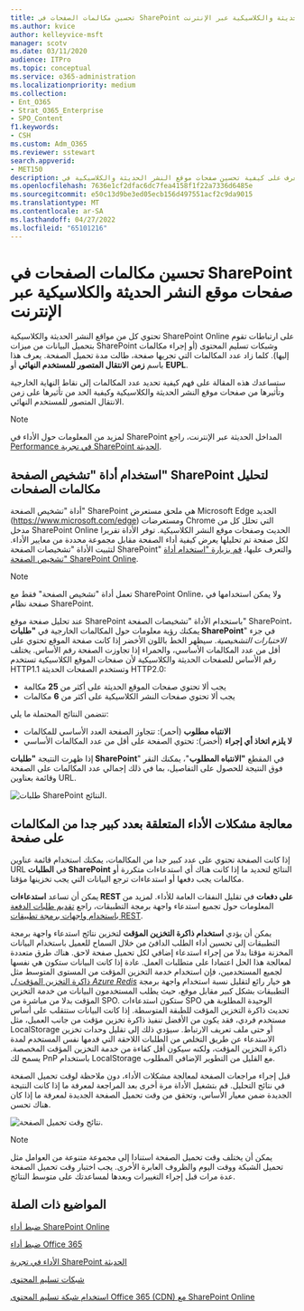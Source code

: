```yaml
---
title: تحسين مكالمات الصفحات في SharePoint صفحات موقع النشر الحديثة والكلاسيكية عبر الإنترنت
ms.author: kvice
author: kelleyvice-msft
manager: scotv
ms.date: 03/11/2020
audience: ITPro
ms.topic: conceptual
ms.service: o365-administration
ms.localizationpriority: medium
ms.collection:
- Ent_O365
- Strat_O365_Enterprise
- SPO_Content
f1.keywords:
- CSH
ms.custom: Adm_O365
ms.reviewer: sstewart
search.appverid:
- MET150
description: تعرف على كيفية تحسين صفحات موقع النشر الحديثة والكلاسيكية في SharePoint Online عن طريق تحديد عدد المكالمات إلى نقاط نهاية خدمة SharePoint Online.
ms.openlocfilehash: 7636e1cf2dfac6dc7fea4158f1f22a7336d6485e
ms.sourcegitcommit: e50c13d9be3ed05ecb156d497551acf2c9da9015
ms.translationtype: MT
ms.contentlocale: ar-SA
ms.lasthandoff: 04/27/2022
ms.locfileid: "65101216"
---
```

# <a name="optimize-page-calls-in-sharepoint-online-modern-and-classic-publishing-site-pages"></a>تحسين مكالمات الصفحات في SharePoint صفحات موقع النشر الحديثة والكلاسيكية عبر الإنترنت

تحتوي كل من مواقع النشر الحديثة والكلاسيكية SharePoint Online على ارتباطات تقوم بتحميل البيانات من ميزات SharePoint وشبكات تسليم المحتوى (أو إجراء مكالمات إليها). كلما زاد عدد المكالمات التي تجريها صفحة، طالت مدة تحميل الصفحة. يعرف هذا باسم **زمن الانتقال المتصور للمستخدم النهائي** أو **EUPL**.

ستساعدك هذه المقالة على فهم كيفية تحديد عدد المكالمات إلى نقاط النهاية الخارجية وتأثيرها من صفحات موقع النشر الحديثة والكلاسيكية وكيفية الحد من تأثيرها على زمن الانتقال المتصور للمستخدم النهائي.

>[!NOTE]
>لمزيد من المعلومات حول الأداء في SharePoint المداخل الحديثة عبر الإنترنت، راجع [Performance في تجربة SharePoint الحديثة](/sharepoint/modern-experience-performance).

## <a name="use-the-page-diagnostics-for-sharepoint-tool-to-analyze-page-calls"></a>استخدام أداة "تشخيص الصفحة" SharePoint لتحليل مكالمات الصفحات

أداة "تشخيص الصفحة" SharePoint هي ملحق مستعرض Microsoft Edge الجديد (https://www.microsoft.com/edge) ومستعرضات Chrome التي تحلل كل من مدخل SharePoint Online الحديث وصفحات موقع النشر الكلاسيكية. توفر الأداة تقريرا لكل صفحة تم تحليلها يعرض كيفية أداء الصفحة مقابل مجموعة محددة من معايير الأداء. لتثبيت الأداة "تشخيصات الصفحة SharePoint" والتعرف عليها، [قم بزيارة "استخدام أداة تشخيص الصفحة" SharePoint Online](page-diagnostics-for-spo.md).

>[!NOTE]
>تعمل أداة "تشخيص الصفحة" فقط مع SharePoint Online، ولا يمكن استخدامها في صفحة نظام SharePoint.

عند تحليل صفحة موقع SharePoint باستخدام الأداة "تشخيصات الصفحة" SharePoint، يمكنك رؤية معلومات حول المكالمات الخارجية في **"طلبات SharePoint**" في جزء _الاختبارات التشخيصية_. سيظهر الخط باللون الأخضر إذا كانت صفحة الموقع تحتوي على أقل من عدد المكالمات الأساسي، والحمراء إذا تجاوزت الصفحة رقم الأساس. يختلف رقم الأساس للصفحات الحديثة والكلاسيكية لأن صفحات الموقع الكلاسيكية تستخدم HTTP1.1 وتستخدم الصفحات الحديثة HTTP2.0:

- يجب ألا تحتوي صفحات الموقع الحديثة على أكثر من **25** مكالمة
- يجب ألا تحتوي صفحات النشر الكلاسيكية على أكثر من **6** مكالمات

تتضمن النتائج المحتملة ما يلي:

- **الانتباه مطلوب** (أحمر): تتجاوز الصفحة العدد الأساسي للمكالمات
- **لا يلزم اتخاذ أي إجراء** (أخضر): تحتوي الصفحة على أقل من عدد المكالمات الأساسي

إذا ظهرت النتيجة **"طلبات SharePoint**" في المقطع **"الانتباه المطلوب**"، يمكنك النقر فوق النتيجة للحصول على التفاصيل، بما في ذلك إجمالي عدد المكالمات على الصفحة وقائمة بعناوين URL.

![طلبات SharePoint النتائج.](../media/modern-portal-optimization/pagediag-requests.png)

## <a name="remediate-performance-issues-related-to-too-many-calls-on-a-page"></a>معالجة مشكلات الأداء المتعلقة بعدد كبير جدا من المكالمات على صفحة

إذا كانت الصفحة تحتوي على عدد كبير جدا من المكالمات، يمكنك استخدام قائمة عناوين URL في **الطلبات SharePoint** النتائج لتحديد ما إذا كانت هناك أي استدعاءات متكررة أو مكالمات يجب دفعها أو استدعاءات ترجع البيانات التي يجب تخزينها مؤقتا.

يمكن أن تساعد **استدعاءات REST على دفعات** في تقليل النفقات العامة للأداء. لمزيد من المعلومات حول تجميع استدعاء واجهة برمجة التطبيقات، راجع [تقديم طلبات الدفعة باستخدام واجهات برمجة تطبيقات REST](/sharepoint/dev/sp-add-ins/make-batch-requests-with-the-rest-apis).

يمكن أن يؤدي **استخدام ذاكرة التخزين المؤقت** لتخزين نتائج استدعاء واجهة برمجة التطبيقات إلى تحسين أداء الطلب الدافئ من خلال السماح للعميل باستخدام البيانات المخزنة مؤقتا بدلا من إجراء استدعاء إضافي لكل تحميل صفحة لاحق. هناك طرق متعددة لمعالجة هذا الحل اعتمادا على متطلبات العمل. عادة إذا كانت البيانات ستكون هي نفسها لجميع المستخدمين، فإن استخدام خدمة التخزين المؤقت من المستوى المتوسط مثل [ذاكرة التخزين المؤقت _ل Azure Redis_](https://azure.microsoft.com/services/cache/) هو خيار رائع لتقليل نسبة استخدام واجهة برمجة التطبيقات بشكل كبير مقابل موقع، حيث يطلب المستخدمون البيانات من خدمة التخزين المؤقت بدلا من مباشرة من SPO. ستكون استدعاءات SPO الوحيدة المطلوبة هي تحديث ذاكرة التخزين المؤقت للطبقة المتوسطة. إذا كانت البيانات ستتقلب على أساس مستخدم فردي، فقد يكون من الأفضل تنفيذ ذاكرة تخزين مؤقت من جانب العميل، مثل LocalStorage أو حتى ملف تعريف الارتباط. سيؤدي ذلك إلى تقليل وحدات تخزين الاستدعاء عن طريق التخلص من الطلبات اللاحقة التي قدمها نفس المستخدم لمدة ذاكرة التخزين المؤقت، ولكنه سيكون أقل كفاءة من خدمة التخزين المؤقت المخصصة. يسمح لك PnP باستخدام LocalStorage مع القليل من التطوير الإضافي المطلوب.

قبل إجراء مراجعات الصفحة لمعالجة مشكلات الأداء، دون ملاحظة لوقت تحميل الصفحة في نتائج التحليل. قم بتشغيل الأداة مرة أخرى بعد المراجعة لمعرفة ما إذا كانت النتيجة الجديدة ضمن معيار الأساس، وتحقق من وقت تحميل الصفحة الجديدة لمعرفة ما إذا كان هناك تحسن.

![نتائج وقت تحميل الصفحة.](../media/modern-portal-optimization/pagediag-page-load-time.png)

>[!NOTE]
>يمكن أن يختلف وقت تحميل الصفحة استنادا إلى مجموعة متنوعة من العوامل مثل تحميل الشبكة ووقت اليوم والظروف العابرة الأخرى. يجب اختبار وقت تحميل الصفحة عدة مرات قبل إجراء التغييرات وبعدها لمساعدتك على متوسط النتائج.

## <a name="related-topics"></a>المواضيع ذات الصلة

[ضبط أداء SharePoint Online](tune-sharepoint-online-performance.md)

[ضبط أداء Office 365](tune-microsoft-365-performance.md)

[الأداء في تجربة SharePoint الحديثة](/sharepoint/modern-experience-performance)

[شبكات تسليم المحتوى](content-delivery-networks.md)

[استخدام شبكة تسليم المحتوى Office 365 (CDN) مع SharePoint Online](use-microsoft-365-cdn-with-spo.md)